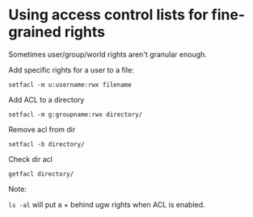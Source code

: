 # Using access control lists for fine-grained rights

Sometimes user/group/world rights aren't granular enough.

Add specific rights for a user to a file:

`setfacl -m u:username:rwx filename`

Add ACL to a directory

`setfacl -m g:groupname:rwx directory/`

Remove acl from dir

`setfacl -b directory/`

Check dir acl

`getfacl directory/`

Note:

`ls -al` will put a + behind ugw rights when ACL is enabled.